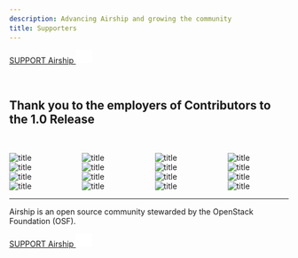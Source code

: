 ```yaml
---
description: Advancing Airship and growing the community
title: Supporters
---
```


<section class="section section-padding-top-0">
<a href="mailto:info@airshipit.org" class="button is-primary-dark is-rounded"><span>SUPPORT Airship</span>
  <span class="ico">
    <img src="../.vuepress/theme/svg/arrow-left.svg" alt="Learn More" />
  </span></a>
  <p>&nbsp;</p>

<div class="container1">
  <h2 class="features">Thank you to the employers of Contributors to the 1.0 Release</h2>
  <p>&nbsp;</p>
</div>

<div class="container container-center">
  <div class="columns" style="align-items: center;justify-content: center;">
    <div class="column columns-sponsors">  <img class="img-sponsor-l4" src="/images/logo-99cloud.svg" alt="title"  /></div>
    <div class="column columns-sponsors">  <img class="img-sponsor-l4" src="/images/logo-accenture.svg" alt="title"  /></div>
    <div class="column columns-sponsors">  <img class="img-sponsor-l4" src="/images/logo-att.svg" alt="title"  /></div>
    <div class="column columns-sponsors">  <img class="img-sponsor-l4" src="/images/logo-awcloud.svg" alt="title"  /></div>
  </div>
  <div class="columns" style="align-items: center;justify-content: center;">
    <div class="column columns-sponsors">  <img class="img-sponsor-l4" src="/images/logo-charter.svg" alt="title"  /></div>
    <div class="column columns-sponsors">  <img class="img-sponsor-l4" src="/images/logo-cisco.svg" alt="title"  /></div>
    <div class="column columns-sponsors">  <img class="img-sponsor-l4" src="/images/logo-ericsson.svg" alt="title"  /></div>
    <div class="column columns-sponsors">  <img class="img-sponsor-l4" src="/images/logo-fiberhome.svg" alt="title"  /></div>
  </div>
  <div class="columns" style="align-items: center;justify-content: center;">
    <div class="column columns-sponsors">  <img class="img-sponsor-l4" src="/images/logo-fujitsu.svg" alt="title"  /></div>
    <div class="column columns-sponsors">  <img class="img-sponsor-l4" src="/images/logo-inspur.svg" alt="title"  /></div>
    <div class="column columns-sponsors">  <img class="img-sponsor-l4" src="/images/logo-mirantis.png" alt="title"  /></div>
    <div class="column columns-sponsors">  <img class="img-sponsor-l4" src="/images/logo-zte.svg" alt="title"  /></div>
  </div>
  <div class="columns" style="align-items: center;justify-content: center;">
    <div class="column columns-sponsors">  <img class="img-sponsor-l4" src="/images/logo-sktelecom.svg" alt="title"  /></div>
    <div class="column columns-sponsors">  <img class="img-sponsor-l4" src="/images/logo-solinea.svg" alt="title"  /></div>
    <div class="column columns-sponsors">  <img class="img-sponsor-l4" src="/images/logo-suse.svg" alt="title"  /></div>
    <div class="column columns-sponsors">  <img class="img-sponsor-l4" src="/images/logo-windriver.svg" alt="title"  /></div>
  </div>
  <div class="columns" style="align-items: center;justify-content: center;">
    <div class="column columns-sponsors">  </div>
    <div class="column columns-sponsors">  </div>
    <div class="column columns-sponsors">  </div>
    <div class="column columns-sponsors">  </div>
  </div>
</div>


<hr/>

Airship is an open source community stewarded by the OpenStack Foundation (OSF). 

<a href="mailto:info@airshipit.org" class="button is-primary-dark is-rounded"><span>SUPPORT Airship</span>
  <span class="ico">
    <img src="../.vuepress/theme/svg/arrow-left.svg" alt="Learn More" />
  </span></a>
<br/><br/>

</section> 


<section class="section bottom-content">
</section>  



